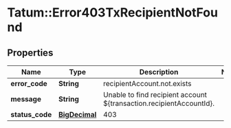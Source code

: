 # Tatum::Error403TxRecipientNotFound

## Properties
Name | Type | Description | Notes
------------ | ------------- | ------------- | -------------
**error_code** | **String** | recipientAccount.not.exists | 
**message** | **String** | Unable to find recipient account ${transaction.recipientAccountId}. | 
**status_code** | [**BigDecimal**](BigDecimal.md) | 403 | 

